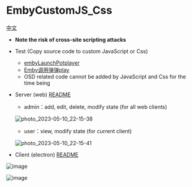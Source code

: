 # EmbyCustomJS_Css

[中文](README.md)
- **Note the risk of cross-site scripting attacks**
- Test (Copy source code to custom JavaScript or Css)
  - [embyLaunchPotplayer](https://greasyfork.org/zh-CN/scripts/459297-embylaunchpotplayer/code)
  - [Emby调用弹弹play](https://greasyfork.org/zh-CN/scripts/443916-emby%E8%B0%83%E7%94%A8%E5%BC%B9%E5%BC%B9play/code)
  - OSD related code cannot be added by JavaScript and Css for the time being
- Server (web) [README](src/Server/README_EN.md)
  - admin：add, edit, delete, modify state \(for all web clients\)
  
  ![photo_2023-05-10_22-15-38](https://github.com/Shurelol/EmbyCustomJS_Css/assets/16237201/8b31bffa-c03d-43a9-93e0-33eef3592fef)

  - user：view, modify state \(for current client\)
  
  ![photo_2023-05-10_22-15-41](https://github.com/Shurelol/EmbyCustomJS_Css/assets/16237201/b44cada1-f588-4a37-a235-73e524c1a7f6)


- Client (electron) [README](src/Client/README_EN.md)  

![image](https://github.com/Shurelol/EmbyCustomJS_Css/assets/16237201/0f51d907-b60f-4216-9ddc-9e33874ac745)

![image](https://github.com/Shurelol/EmbyCustomJS_Css/assets/16237201/2eedcfa2-cbeb-462a-b822-d7a632e26375)
